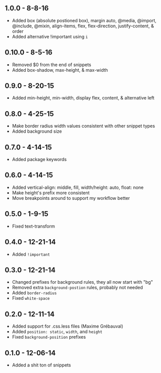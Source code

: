 ## 1.0.0 - 8-8-16
* Added box (absolute postioned box), margin auto, @media, @import, @include, @mixin, align-items, flex, flex-direction, justify-content, & order
* Added alternative !important using `i`

## 0.10.0 - 8-5-16
* Removed $0 from the end of snippets
* Added box-shadow, max-height, & max-width

## 0.9.0 - 8-20-15
* Added min-height, min-width, display flex, content, & alternative left

## 0.8.0 - 4-25-15
* Make border radius width values consistent with other snippet types
* Added background size

## 0.7.0 - 4-14-15
* Added package keywords

## 0.6.0 - 4-14-15
* Added vertical-align: middle, fill, width/height: auto, float: none
* Make height's prefix more consistent
* Move breakpoints around to support my workflow better

## 0.5.0 - 1-9-15
* Fixed text-transform

## 0.4.0 - 12-21-14
* Added `!important`

## 0.3.0 - 12-21-14
* Changed prefixes for background rules, they all now start with "bg"
* Removed extra `background-postion` rules, probably not needed
* Added `border-radius`
* Fixed `white-space`

## 0.2.0 - 12-11-14
* Added support for .css.less files (Maxime Grébauval)
* Added `position: static`, `width`, and `height`
* Fixed `background-position` prefixes

## 0.1.0 - 12-06-14
* Added a shit ton of snippets
